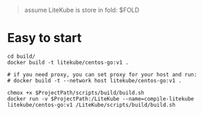 > assume LiteKube is store in fold: $FOLD

# Easy to start

```shell
cd build/
docker build -t litekube/centos-go:v1 .

# if you need proxy, you can set proxy for your host and run:
# docker build -t --network host litekube/centos-go:v1 .

chmox +x $ProjectPath/scripts/build/build.sh
docker run -v $ProjectPath:/LiteKube --name=compile-litekube litekube/centos-go:v1 /LiteKube/scripts/build/build.sh
```